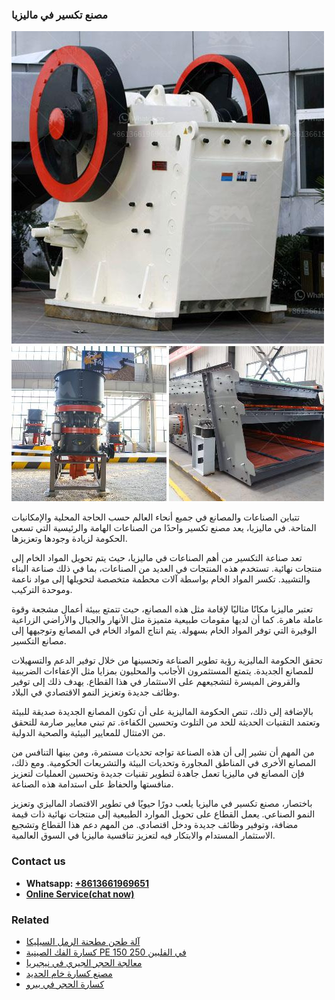 <h3>مصنع تكسير في ماليزيا</h3><img src='1701853576.jpg' alt=''><p>تتباين الصناعات والمصانع في جميع أنحاء العالم حسب الحاجة المحلية والإمكانيات المتاحة. في ماليزيا، يعد مصنع تكسير واحدًا من الصناعات الهامة والرئيسية التي تسعى الحكومة لزيادة وجودها وتعزيزها.</p><p>تعد صناعة التكسير من أهم الصناعات في ماليزيا، حيث يتم تحويل المواد الخام إلى منتجات نهائية. تستخدم هذه المنتجات في العديد من الصناعات، بما في ذلك صناعة البناء والتشييد. تكسر المواد الخام بواسطة آلات محطمة متخصصة لتحويلها إلى مواد ناعمة وموحدة التركيب.</p><p>تعتبر ماليزيا مكانًا مثاليًا لإقامة مثل هذه المصانع، حيث تتمتع ببيئة أعمال مشجعة وقوة عاملة ماهرة. كما أن لديها مقومات طبيعية متميزة مثل الأنهار والجبال والأراضي الزراعية الوفيرة التي توفر المواد الخام بسهولة. يتم انتاج المواد الخام في المصانع وتوجيهها إلى مصانع التكسير.</p><p>تحقق الحكومة الماليزية رؤية تطوير الصناعة وتحسينها من خلال توفير الدعم والتسهيلات للمصانع الجديدة. يتمتع المستثمرون الأجانب والمحليون بمزايا مثل الإعفاءات الضريبية والقروض الميسرة لتشجيعهم على الاستثمار في هذا القطاع. يهدف ذلك إلى توفير وظائف جديدة وتعزيز النمو الاقتصادي في البلاد.</p><p>بالإضافة إلى ذلك، تنص الحكومة الماليزية على أن تكون المصانع الجديدة صديقة للبيئة وتعتمد التقنيات الحديثة للحد من التلوث وتحسين الكفاءة. تم تبني معايير صارمة للتحقق من الامتثال للمعايير البيئية والصحية الدولية.</p><p>من المهم أن نشير إلى أن هذه الصناعة تواجه تحديات مستمرة، ومن بينها التنافس من المصانع الأخرى في المناطق المجاورة وتحديات البيئة والتشريعات الحكومية. ومع ذلك، فإن المصانع في ماليزيا تعمل جاهدة لتطوير تقنيات جديدة وتحسين العمليات لتعزيز منافستها والحفاظ على استدامة هذه الصناعة.</p><p>باختصار، مصنع تكسير في ماليزيا يلعب دورًا حيويًا في تطوير الاقتصاد الماليزي وتعزيز النمو الصناعي. يعمل القطاع على تحويل الموارد الطبيعية إلى منتجات نهائية ذات قيمة مضافة، وتوفير وظائف جديدة ودخل اقتصادي. من المهم دعم هذا القطاع وتشجيع الاستثمار المستدام والابتكار فيه لتعزيز تنافسية ماليزيا في السوق العالمية.</p><h3>Contact us</h3><ul><li><strong>Whatsapp:&nbsp;<a href="https://wa.me/8613661969651">+8613661969651</a></strong></li><li><a href="https://swt.shibang-china.com/?git&amp;zhl&amp;مصنع تكسير في ماليزيا"><strong>Online Service(chat now)</strong></a></li></ul><h3>Related</h3><ul><li><a href='آلة طحن مطحنة الرمل السيليكا.md'>آلة طحن مطحنة الرمل السيليكا</a></li><li><a href='كسارة الفك الصينية PE 150 250 في الفلبين.md'>كسارة الفك الصينية PE 150 250 في الفلبين</a></li><li><a href='معالجة الحجر الجيري في نيجيريا.md'>معالجة الحجر الجيري في نيجيريا</a></li><li><a href='مصنع كسارة خام الحديد.md'>مصنع كسارة خام الحديد</a></li><li><a href='كسارة الحجر في بيرو.md'>كسارة الحجر في بيرو</a></li></ul>